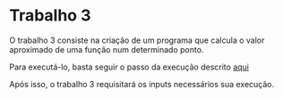 # Trabalho 3

O trabalho 3 consiste na criação de um programa que calcula o valor aproximado de uma função num determinado ponto. 

Para executá-lo, basta seguir o passo da execução descrito [aqui](https://github.com/guim4dev/computational-linear-algebra)

Após isso, o trabalho 3 requisitará os inputs necessários sua execução.
